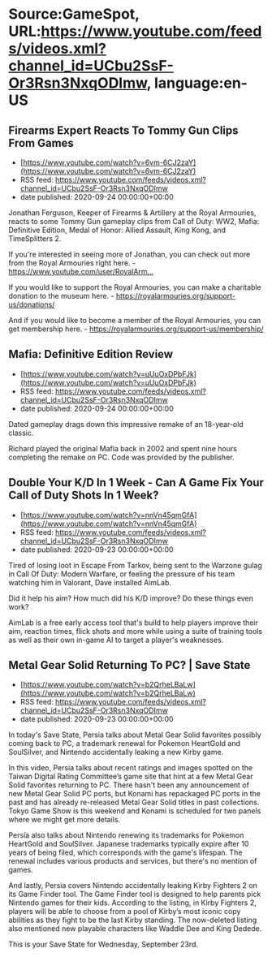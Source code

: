 # Source:GameSpot, URL:https://www.youtube.com/feeds/videos.xml?channel_id=UCbu2SsF-Or3Rsn3NxqODImw, language:en-US

## Firearms Expert Reacts To Tommy Gun Clips From Games
 - [https://www.youtube.com/watch?v=6vm-6CJ2zaY](https://www.youtube.com/watch?v=6vm-6CJ2zaY)
 - RSS feed: https://www.youtube.com/feeds/videos.xml?channel_id=UCbu2SsF-Or3Rsn3NxqODImw
 - date published: 2020-09-24 00:00:00+00:00

Jonathan Ferguson, Keeper of Firearms & Artillery at the Royal Armouries, reacts to some Tommy Gun gameplay clips from Call of Duty: WW2, Mafia: Definitive Edition, Medal of Honor: Allied Assault, King Kong, and TimeSplitters 2.

If you're interested in seeing more of Jonathan, you can check out more from the Royal Armouries right here. - https://www.youtube.com/user/RoyalArm…

If you would like to support the Royal Armouries, you can make a charitable donation to the museum here. - https://royalarmouries.org/support-us/donations/ 

And if you would like to become a member of the Royal Armouries, you can get membership here. - https://royalarmouries.org/support-us/membership/

## Mafia: Definitive Edition Review
 - [https://www.youtube.com/watch?v=uUuOxDPbFJk](https://www.youtube.com/watch?v=uUuOxDPbFJk)
 - RSS feed: https://www.youtube.com/feeds/videos.xml?channel_id=UCbu2SsF-Or3Rsn3NxqODImw
 - date published: 2020-09-24 00:00:00+00:00

Dated gameplay drags down this impressive remake of an 18-year-old classic.

Richard played the original Mafia back in 2002 and spent nine hours completing the remake on PC. Code was provided by the publisher.

## Double Your K/D In 1 Week - Can A Game Fix Your Call of Duty Shots In 1 Week?
 - [https://www.youtube.com/watch?v=nnVn45qmGfA](https://www.youtube.com/watch?v=nnVn45qmGfA)
 - RSS feed: https://www.youtube.com/feeds/videos.xml?channel_id=UCbu2SsF-Or3Rsn3NxqODImw
 - date published: 2020-09-23 00:00:00+00:00

Tired of losing loot in Escape From Tarkov, being sent to the Warzone gulag in Call Of Duty: Modern Warfare, or feeling the pressure of his team watching him in Valorant, Dave installed AimLab.

 Did it help his aim? How much did his K/D improve? Do these things even work?

AimLab is a free early access tool that's build to help players improve their aim, reaction times, flick shots and more while using a suite of training tools as well as their own in-game AI to target a player's weaknesses.

## Metal Gear Solid Returning To PC? | Save State
 - [https://www.youtube.com/watch?v=b2QrheLBaLw](https://www.youtube.com/watch?v=b2QrheLBaLw)
 - RSS feed: https://www.youtube.com/feeds/videos.xml?channel_id=UCbu2SsF-Or3Rsn3NxqODImw
 - date published: 2020-09-23 00:00:00+00:00

In today's Save State, Persia talks about Metal Gear Solid favorites possibly coming back to PC, a trademark renewal for Pokemon HeartGold and SoulSilver, and Nintendo accidentally leaking a new Kirby game. 

In this video, Persia talks about recent ratings and images spotted on the Taiwan Digital Rating Committee’s game site that hint at a few Metal Gear Solid favorites returning to PC. There hasn't been any announcement of new Metal Gear Solid PC ports, but Konami has repackaged PC ports in the past and has already re-released Metal Gear Solid titles in past collections. Tokyo Game Show is this weekend and Konami is scheduled for two panels where we might get more details.

Persia also talks about Nintendo renewing its trademarks for Pokemon HeartGold and SoulSilver. Japanese trademarks typically expire after 10 years of being filed, which corresponds with the game's lifespan. The renewal includes various products and services, but there's no mention of games.

And lastly, Persia covers Nintendo accidentally leaking Kirby Fighters 2 on its Game Finder tool. The Game Finder tool is designed to help parents pick Nintendo games for their kids. According to the listing, in Kirby Fighters 2, players will be able to choose from a pool of Kirby’s most iconic copy abilities as they fight to be the last Kirby standing. The now-deleted listing also mentioned new playable characters like Waddle Dee and King Dedede. 

This is your Save State for Wednesday, September 23rd.

